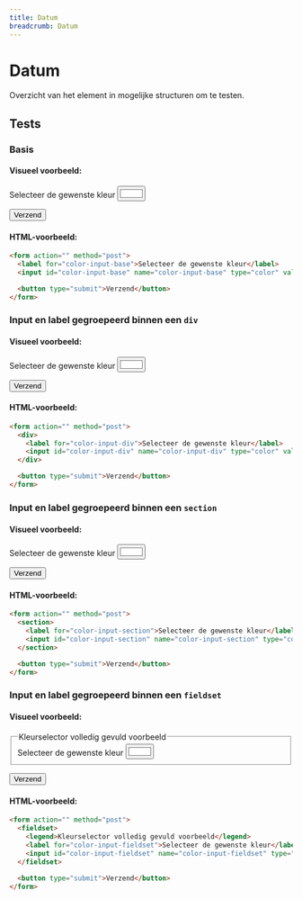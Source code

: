 ```yaml
---
title: Datum
breadcrumb: Datum
---
```


<h1 id="introduction">Datum</h1>

Overzicht van het element in mogelijke structuren om te testen.

<h2 id="tests">Tests</h2>

### Basis

#### Visueel voorbeeld:

<form action="" method="post">
  <label for="color-input-base">Selecteer de gewenste kleur</label>
  <input id="color-input-base" name="color-input-base" type="color" value="#ffffff" />

<button type="submit">Verzend</button>

</form>

#### HTML-voorbeeld:

```html
<form action="" method="post">
  <label for="color-input-base">Selecteer de gewenste kleur</label>
  <input id="color-input-base" name="color-input-base" type="color" value="#ffffff" />

  <button type="submit">Verzend</button>
</form>
```

### Input en label gegroepeerd binnen een `div`

#### Visueel voorbeeld:

<form action="" method="post">
  <div>
    <label for="color-input-div">Selecteer de gewenste kleur</label>
    <input id="color-input-div" name="color-input-div" type="color" value="#ffffff" />
  </div>

<button type="submit">Verzend</button>

</form>

#### HTML-voorbeeld:

```html
<form action="" method="post">
  <div>
    <label for="color-input-div">Selecteer de gewenste kleur</label>
    <input id="color-input-div" name="color-input-div" type="color" value="#ffffff" />
  </div>

  <button type="submit">Verzend</button>
</form>
```

### Input en label gegroepeerd binnen een `section`

#### Visueel voorbeeld:

<form action="" method="post">
  <section>
    <label for="color-input-section">Selecteer de gewenste kleur</label>
    <input
      id="color-input-section"
      name="color-input-section"
      type="color"
      value="#ffffff"
    />
  </section>

<button type="submit">Verzend</button>

</form>

#### HTML-voorbeeld:

```html
<form action="" method="post">
  <section>
    <label for="color-input-section">Selecteer de gewenste kleur</label>
    <input id="color-input-section" name="color-input-section" type="color" value="#ffffff" />
  </section>

  <button type="submit">Verzend</button>
</form>
```

### Input en label gegroepeerd binnen een `fieldset`

#### Visueel voorbeeld:

<form action="" method="post">
  <fieldset>
    <legend>Kleurselector volledig gevuld voorbeeld</legend>
    <label for="color-input-fieldset">Selecteer de gewenste kleur</label>
    <input
      id="color-input-fieldset"
      name="color-input-fieldset"
      type="color"
      value="#ffffff"
    />
  </fieldset>

<button type="submit">Verzend</button>

</form>

#### HTML-voorbeeld:

```html
<form action="" method="post">
  <fieldset>
    <legend>Kleurselector volledig gevuld voorbeeld</legend>
    <label for="color-input-fieldset">Selecteer de gewenste kleur</label>
    <input id="color-input-fieldset" name="color-input-fieldset" type="color" value="#ffffff" />
  </fieldset>

  <button type="submit">Verzend</button>
</form>
```
